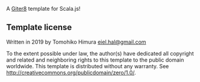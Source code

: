 A [Giter8][g8] template for Scala.js!

Template license
----------------
Written in 2019 by Tomohiko Himura <eiel.hal@gmail.com>

To the extent possible under law, the author(s) have dedicated all copyright and related
and neighboring rights to this template to the public domain worldwide.
This template is distributed without any warranty. See <http://creativecommons.org/publicdomain/zero/1.0/>.

[g8]: http://www.foundweekends.org/giter8/
